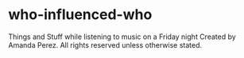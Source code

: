 # who-influenced-who
Things and Stuff while listening to music on a Friday night 
Created by Amanda Perez. All rights reserved unless otherwise stated.
